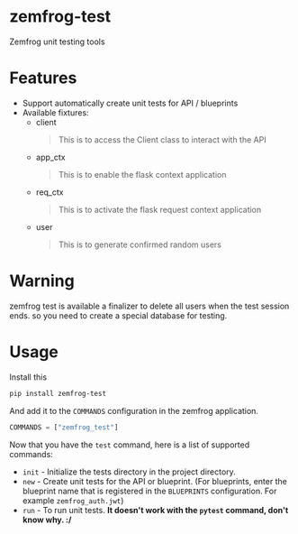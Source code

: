 # zemfrog-test
Zemfrog unit testing tools

# Features

* Support automatically create unit tests for API / blueprints
* Available fixtures:
    - client
        > This is to access the Client class to interact with the API
    - app_ctx
        > This is to enable the flask context application
    - req_ctx
        > This is to activate the flask request context application
    - user
        > This is to generate confirmed random users


# Warning

zemfrog test is available a finalizer to delete all users when the test session ends. so you need to create a special database for testing.


# Usage

Install this

```sh
pip install zemfrog-test
```

And add it to the `COMMANDS` configuration in the zemfrog application.

```python
COMMANDS = ["zemfrog_test"]
```

Now that you have the `test` command, here is a list of supported commands:

* `init` - Initialize the tests directory in the project directory.
* `new` - Create unit tests for the API or blueprint. (For blueprints, enter the blueprint name that is registered in the `BLUEPRINTS` configuration. For example `zemfrog_auth.jwt`)
* `run` - To run unit tests. **It doesn't work with the `pytest` command, don't know why. :/**
